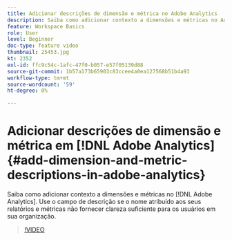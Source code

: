```yaml
---
title: Adicionar descrições de dimensão e métrica no Adobe Analytics
description: Saiba como adicionar contexto a dimensões e métricas no Adobe Analytics
feature: Workspace Basics
role: User
level: Beginner
doc-type: feature video
thumbnail: 25453.jpg
kt: 2352
exl-id: ffc9c54c-1afc-47f0-b057-e57f05139d88
source-git-commit: 1b57a173b65903c83ccee4a0ea127568b51b4a93
workflow-type: tm+mt
source-wordcount: '59'
ht-degree: 0%

---
```


# Adicionar descrições de dimensão e métrica em [!DNL Adobe Analytics] {#add-dimension-and-metric-descriptions-in-adobe-analytics}

Saiba como adicionar contexto a dimensões e métricas no [!DNL Adobe Analytics]. Use o campo de descrição se o nome atribuído aos seus relatórios e métricas não fornecer clareza suficiente para os usuários em sua organização.

>[!VIDEO](https://video.tv.adobe.com/v/25453/?quality=12)
